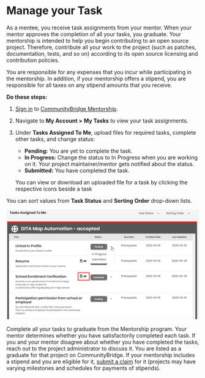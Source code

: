 # Manage your Task

As a mentee, you receive task assignments from your mentor. When your mentor approves the completion of all your tasks, you graduate. Your mentorship is intended to help you begin contributing to an open source project. Therefore, contribute all your work to the project \(such as patches, documentation, tests, and so on\) according to its open source licensing and contribution policies.

You are responsible for any expenses that you incur while participating in the mentorship. In addition, if your mentorship offers a stipend, you are responsible for all taxes on any stipend amounts that you receive.

**Do these steps:**

1. [Sign in](../../../sso/sign-in/) to [CommunityBridge Mentorship](https://people.communitybridge.org/).
2. Navigate to **My Account &gt;** **My Tasks** to view your task assignments.
3. Under **Tasks Assigned To Me**, upload files for required tasks, complete other tasks, and change status:

   * **Pending:** You are yet to complete the task.
   * **In Progress:** Change the status to In Progress when you are working on it. Your project maintainer/mentor gets notified about the status.
   * **Submitted:** You have completed the task.

   You can view or download an uploaded file for a task by clicking the respective icons beside a task

You can sort values from **Task Status** and **Sorting Order** drop-down lists.

![Tasks for Mentees](../../../.gitbook/assets/mentee-tasks-for-mentee.png)

  
Complete all your tasks to graduate from the Mentorship program. Your mentor determines whether you have satisfactorily completed each task. If you and your mentor disagree about whether you have completed the tasks, reach out to the project administrator to discuss it. You are listed as a graduate for that project on CommunityBridge. If your mentorship includes a stipend and you are eligible for it, [submit a claim](../../funding/get-reimbursed.md) for it \(projects may have varying milestones and schedules for payments of stipends\).

